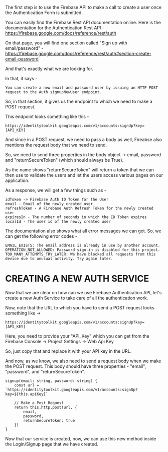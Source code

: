 The first step is to use the Firebase API to make a call to create a user once the Authentication Form is submitted.

You can easily find the Firebase Rest API documentation online. Here is the documentation for the Authentication Rest API - https://firebase.google.com/docs/reference/rest/auth

On that page, you will find one section called "Sign up with email/password" - https://firebase.google.com/docs/reference/rest/auth#section-create-email-password

And that's exactly what we are looking for.

In that, it says -

    You can create a new email and password user by issuing an HTTP POST request to the Auth signupNewUser endpoint.

So, in that section, it gives us the endpoint to which we need to make a POST request.

This endpoint looks something like this -

    https://identitytoolkit.googleapis.com/v1/accounts:signUp?key=[API_KEY]


And since in a POST request, we need to pass a body as well, Fireabse also mentions the request body that we need to send. 

So, we need to send three properties in the body object -> email, password and "returnSecureToken" (which should always be True).

As the name shows "returnSecureToken" will return a token that we can then use to validate the users and let the users access various pages on our application.

As a response, we will get a few things such as - 

    idToken -> Firebase Auth ID Token for the User
    email - Email of the newly created user
    refreshToken - A Firebase Auth Refresh Token for the newly created user
    expiresIn - The number of seconds in which the ID Token expires
    localId - The user id of the newly created user

The documentation also shows what all error messages we can get. So, we can get the following error codes - 

    EMAIL_EXISTS: The email address is already in use by another account.
    OPERATION_NOT_ALLOWED: Password sign-in is disabled for this project.
    TOO_MANY_ATTEMPTS_TRY_LATER: We have blocked all requests from this device due to unusual activity. Try again later.


# CREATING A NEW AUTH SERVICE

Now that we are clear on how can we use Firebase Authentication API, let's create a new Auth Service to take care of all the authentication work.

Now, note that the URL to which you have to send a POST request looks something like -> 

    https://identitytoolkit.googleapis.com/v1/accounts:signUp?key=[API_KEY]

Here, you need to provide your "API_Key" which you can get from the Firebase Console -> Project Settings -> Web Api Key

So, just copy that and replace it with your API key in the URL.

And now, as we know, we also need to send a request body when we make the POST request. This body should have three properties - "email", "password", and "returnSecureToken".

    signup(email: string, password: string) {
        const url = `https://identitytoolkit.googleapis.com/v1/accounts:signUp?key=${this.apiKey}`

        // Make a Post Request
        return this.http.post(url, {
            email,
            password,
            returnSecureToken: true
        })
    }


Now that our service is created, now, we can use this new method inside the Login/Signup page that we have created.